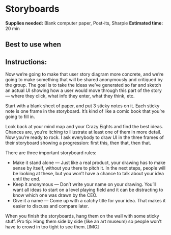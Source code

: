 # Storyboards
**Supplies needed:** Blank computer paper, Post-its, Sharpie
**Estimated time:** 20 min

## Best to use when


## Instructions:
Now we’re going to make that user story diagram more concrete, and we’re going to make something that will be shared anonymously and critiqued by the group. The goal is to take the ideas we’ve generated so far and sketch an actual UI showing how a user would move through this part of the story — where they click, what info they enter, what they think, etc.

Start with a blank sheet of paper, and put 3 sticky notes on it. Each sticky note is one frame in the storyboard. It’s kind of like a comic book that you’re going to fill in.

Look back at your mind map and your Crazy Eights and find the best ideas. Chances are, you’re itching to illustrate at least one of them in more detail. Now you’re ready to rock. I ask everybody to draw UI in the three frames of their storyboard showing a progression: first this, then that, then that.

There are three important storyboard rules:

* Make it stand alone — Just like a real product, your drawing has to make sense by itself, without you there to pitch it. In the next steps, people will be looking at these, but you won’t have a chance to talk about your idea until the end.
* Keep it anonymous — Don’t write your name on your drawing. You’ll want all ideas to start on a level playing field and it can be distracting to know which one was drawn by the CEO.
* Give it a name — Come up with a catchy title for your idea. That makes it easier to discuss and compare later.

When you finish the storyboards, hang them on the wall with some sticky stuff. Pro tip: Hang them side by side (like an art museum) so people won’t have to crowd in too tight to see them.
[IMG]